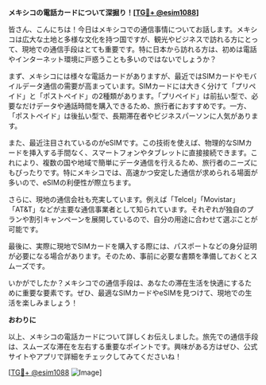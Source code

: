 **メキシコの電話カードについて深掘り！[[TG💪+ @esim1088](https://t.me/s/esim1088)]**

皆さん、こんにちは！今日はメキシコでの通信事情についてお話します。メキシコは広大な土地と多様な文化を持つ国ですが、観光やビジネスで訪れる方にとって、現地での通信手段はとても重要です。特に日本から訪れる方は、初めは電話やインターネット環境に戸惑うことも多いのではないでしょうか？

まず、メキシコには様々な電話カードがありますが、最近ではSIMカードやモバイルデータ通信の需要が高まっています。SIMカードには大きく分けて「プリペイド」と「ポストペイド」の2種類があります。「プリペイド」は前払い型で、必要なだけデータや通話時間を購入できるため、旅行者におすすめです。一方、「ポストペイド」は後払い型で、長期滞在者やビジネスパーソンに人気があります。

また、最近注目されているのがeSIMです。この技術を使えば、物理的なSIMカードを挿入する手間なく、スマートフォンやタブレットに直接接続できます。これにより、複数の国や地域で簡単にデータ通信を行えるため、旅行者のニーズにもぴったりです。特にメキシコでは、高速かつ安定した通信が求められる場面が多いので、eSIMの利便性が際立ちます。

さらに、現地の通信会社も充実しています。例えば「Telcel」「Movistar」「AT&T」などが主要な通信事業者として知られています。それぞれが独自のプランや割引キャンペーンを展開しているので、自分の用途に合わせて選ぶことが可能です。

最後に、実際に現地でSIMカードを購入する際には、パスポートなどの身分証明が必要になる場合があります。そのため、事前に必要な書類を準備しておくとスムーズです。

いかがでしたか？メキシコでの通信手段は、あなたの滞在生活を快適にするために重要な要素です。ぜひ、最適なSIMカードやeSIMを見つけて、現地での生活を楽しみましょう！

**おわりに**

以上、メキシコの電話カードについて詳しくお伝えしました。旅先での通信手段は、スムーズな滞在を左右する重要なポイントです。興味がある方はぜひ、公式サイトやアプリで詳細をチェックしてみてくださいね！

[[TG💪+ @esim1088](https://t.me/s/esim1088) ![Image](https://i.postimg.cc/Y0z9fWf4/image.png)]